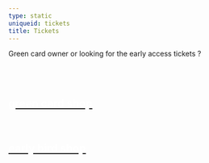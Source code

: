```yaml
---
type: static
uniqueid: tickets
title: Tickets
---
```

Green card owner or looking for the early access tickets ? 

<br><br><div class="col4 greencard">
	<a href="https://frontoffice.paylogic.nl/?point_of_sale_id=17428&event_id=133545" class="ticketschoice w-inline-block">
		<h2 class="heading-3" style="color:white">green card shop</h3>
	  </a>
	  <a href="https://shop.paylogic.com/133545/17501" class="ticketschoice early w-inline-block">	
		<h2 class="heading-3" style="color:white;">early bird shop</h3>
	  </a>
	</div>
	<div id="w-node-fb8e61b59f78-42fa7f6a" class="block50 bgwhite"></div>

  </div>
